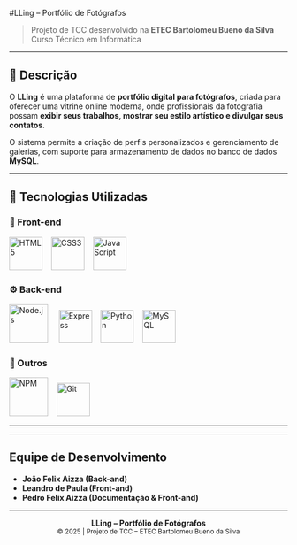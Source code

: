 #LLing – Portfólio de Fotógrafos

> Projeto de TCC desenvolvido na **ETEC Bartolomeu Bueno da Silva**  
> Curso Técnico em Informática

<!-- 
![Status](https://img.shields.io/badge/status-em%20desenvolvimento-yellow)
![GitHub repo size](https://img.shields.io/github/repo-size/seu-usuario/lling-projeto)
![GitHub last commit](https://img.shields.io/github/last-commit/seu-usuario/lling-projeto)
-->

---

## 📝 Descrição

O **LLing** é uma plataforma de **portfólio digital para fotógrafos**, criada para oferecer uma vitrine online moderna, onde profissionais da fotografia possam **exibir seus trabalhos, mostrar seu estilo artístico e divulgar seus contatos**.

O sistema permite a criação de perfis personalizados e gerenciamento de galerias, com suporte para armazenamento de dados no banco de dados **MySQL**.

---

## 🧩 Tecnologias Utilizadas

### 🎨 Front-end
<p align="left">
  <img src="https://cdn.jsdelivr.net/gh/devicons/devicon/icons/html5/html5-original.svg" width="60" height="60" alt="HTML5"/>
  &nbsp;&nbsp;
  <img src="https://cdn.jsdelivr.net/gh/devicons/devicon/icons/css3/css3-original.svg" width="60" height="60" alt="CSS3"/>
  &nbsp;&nbsp;
  <img src="https://cdn.jsdelivr.net/gh/devicons/devicon/icons/javascript/javascript-original.svg" width="60" height="60" alt="JavaScript"/>
</p>

### ⚙️ Back-end
<p align="left">
  <img src="https://cdn.jsdelivr.net/gh/devicons/devicon/icons/nodejs/nodejs-original.svg" alt="Node.js" width="70" height="70"/>
  &nbsp;&nbsp;&nbsp;
  <img src="https://cdn.jsdelivr.net/gh/devicons/devicon/icons/express/express-original.svg" width="60" height="60" alt="Express"/>
  &nbsp;&nbsp;
  <img src="https://cdn.jsdelivr.net/gh/devicons/devicon/icons/python/python-original.svg" width="60" height="60" alt="Python"/>
  &nbsp;&nbsp;
  <img src="https://cdn.jsdelivr.net/gh/devicons/devicon/icons/mysql/mysql-original.svg" width="60" height="60" alt="MySQL"/>
</p>

### 🔧 Outros
<p align="left">
  <img src="https://cdn.jsdelivr.net/gh/devicons/devicon/icons/npm/npm-original-wordmark.svg" width="70" height="70" alt="NPM"/>
  &nbsp;&nbsp;
  <img src="https://cdn.jsdelivr.net/gh/devicons/devicon/icons/git/git-original.svg" width="60" height="60" alt="Git"/>
</p>

---

<!--
## 🖼️ Prévia do Projeto

<p align="center">
  <img src="./assets/img/preview.png" alt="Preview do LLing" width="700px">
</p>
-->
---

##  Equipe de Desenvolvimento

- **João Felix Aizza (Back-and)**
- **Leandro de Paula (Front-and)**  
- **Pedro Felix Aizza (Documentação & Front-and)**  

---

<p align="center">
  <b>LLing – Portfólio de Fotógrafos</b><br>
  <sub>© 2025 | Projeto de TCC – ETEC Bartolomeu Bueno da Silva</sub>
</p>
